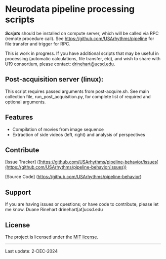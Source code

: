 # **Neurodata pipeline processing scripts**

***Scripts*** should be installed on compute server, which will be called via RPC (remote procedure call).  See https://github.com/USArhythms/pipeline for file transfer and trigger for RPC.

This is work in progress. If you have additional scripts that may be useful in processing (automatic calculations, file transfer, etc), and wish to share with U19 consortium, please contact: drinehart@ucsd.edu.
  

## Post-acquisition server (linux):

This script requires passed arguments from post-acquire.sh.  See main collection file, run_post_acquisition.py, for complete list of required and optional arguments.

## Features

- Compilation of movies from image sequence
- Extraction of side videos (left, right) and analysis of perspectives

## Contribute

[Issue Tracker] ([https://github.com/USArhythms/pipeline-behavior/issues](https://github.com/USArhythms/pipeline-behavior/issues))

[Source Code] (https://github.com/USArhythms/pipeline-behavior)

## Support

If you are having issues or questions; or have code to contribute, please let me know.
Duane Rinehart
drinehart[at]ucsd.edu

## License

The project is licensed under the [MIT license](https://mit-license.org/).

---
Last update: 2-DEC-2024
